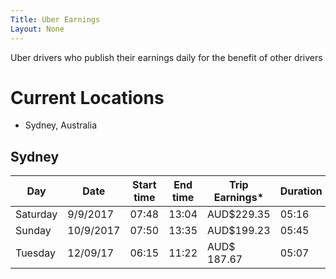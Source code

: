 ```yaml
---
Title: Uber Earnings
Layout: None
---
```


Uber drivers who publish their earnings daily for the benefit of other drivers

# Current Locations
- Sydney, Australia

## Sydney

Day |	Date | Start time |	End time |	Trip Earnings* | Duration
---------- | ---------- | ---------- | ---------- | ---------- | ----------
Saturday |	9/9/2017 |	07:48 |	13:04 |	AUD$229.35 |	05:16
Sunday	| 10/9/2017 |	07:50	| 13:35	| AUD$199.23 | 05:45
Tuesday	| 12/09/17	| 06:15	| 11:22	| AUD$ 187.67	| 05:07
